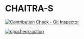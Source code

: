 # CHAITRA-S


[![Contribution Check - Git Inspector](https://github.com/Chaitra15S/CHAITRA-S/actions/workflows/gitinspector.yml/badge.svg)](https://github.com/Chaitra15S/CHAITRA-S/actions/workflows/gitinspector.yml)


[![cppcheck-action](https://github.com/Chaitra15S/CHAITRA-S/actions/workflows/cppcheck.yml/badge.svg)](https://github.com/Chaitra15S/CHAITRA-S/actions/workflows/cppcheck.yml)

